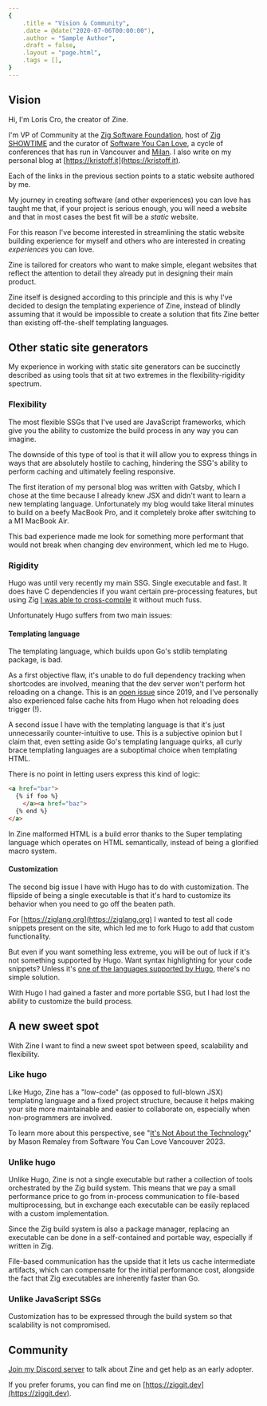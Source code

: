 ```yaml
---
{
    .title = "Vision & Community",
    .date = @date("2020-07-06T00:00:00"),
    .author = "Sample Author",
    .draft = false,
    .layout = "page.html",
    .tags = [],
}  
--- 
```

## Vision
Hi, I'm Loris Cro, the creator of Zine.

I'm VP of Community at the [Zig Software Foundation](https://ziglang.org),
host of [Zig SHOWTIME](https://zig.show) and the curator of 
[Software You Can Love](https://softwareyoucan.love), a cycle of conferences 
that has run in Vancouver and [Milan](https://sycl.it). I also write on my 
personal blog at [https://kristoff.it](https://kristoff.it).

Each of the links in the previous section points to a static website authored 
by me. 

My journey in creating software (and other experiences) 
you can love has taught me that, if your project is serious enough, you will
need a website and that in most cases the best fit will be a *static* website.

For this reason I've become interested in streamlining the static website 
building experience for myself and others who are interested in creating *experiences*
you can love.

Zine is tailored for creators who want to make simple, elegant websites that 
reflect the attention to detail they already put in designing their main product.

Zine itself is designed according to this principle and this is why I've decided
to design the templating experience of Zine, instead of blindly assuming that
it would be impossible to create a solution that fits Zine better than existing
off-the-shelf templating languages.

## Other static site generators
My experience in working with static site generators can be succinctly described
as using tools that sit at two extremes in the flexibility-rigidity spectrum.

### Flexibility
The most flexible SSGs that I've used are JavaScript frameworks, 
which give you the ability to customize the build process in any way you can 
imagine. 

The downside of this type of tool is that it will allow you to express things 
in ways that are absolutely hostile to caching, hindering the SSG's 
ability to perform caching and ultimately feeling responsive.

The first iteration of my personal blog was written with Gatsby, which I chose
at the time because I already knew JSX and didn't want to learn a new templating 
language. Unfortunately my blog would take literal minutes to build on a beefy 
MacBook Pro, and it completely broke after switching to a M1 MacBook Air.

This bad experience made me look for something more performant that would not 
break when changing dev environment, which led me to Hugo.

### Rigidity
Hugo was until very recently my main SSG. Single executable and fast. It does
have C dependencies if you want certain pre-processing features, but using Zig 
[I was able to cross-compile](https://dev.to/kristoff/zig-makes-go-cross-compilation-just-work-29ho) 
it without much fuss.

Unfortunately Hugo suffers from two main issues:

#### Templating language
The templating language, which builds upon Go's stdlib templating package, is bad.

As a first objective flaw, it's unable to do full dependency tracking when 
shortcodes are involved, meaning that the dev server won't perform hot reloading
on a change. This is an [open issue](https://github.com/gohugoio/hugo/issues/6177) 
since 2019, and I've personally also experienced false cache hits from Hugo when
hot reloading does trigger (!).

A second issue I have with the templating language is that it's just 
unnecessarily counter-intuitive to use. This is a subjective opinion but I claim 
that, even setting aside Go's templating language quirks, all curly brace 
templating languages are a suboptimal choice when templating HTML.

There is no point in letting users express this kind of logic:

```html
<a href="bar">
  {% if foo %}
    </a><a href="baz">
  {% end %}
</a>
```

In Zine malformed HTML is a build error thanks to the Super templating language
which operates on HTML semantically, instead of being a glorified macro system.

#### Customization
The second big issue I have with Hugo has to do with customization. The flipside
of being a single executable is that it's hard to customize its behavior when
you need to go off the beaten path.

For [https://ziglang.org](https://ziglang.org) I wanted to test all code 
snippets present on the site, which led me to fork Hugo to add that custom
functionality.

But even if you want something less extreme, you will be out of luck if it's not
something supported by Hugo. Want syntax highlighting for your code snippets? 
Unless it's [one of the languages supported by Hugo](https://gohugo.io/content-management/syntax-highlighting/#list-of-chroma-highlighting-languages), there's no simple solution.

With Hugo I had gained a faster and more portable SSG, but I had lost the ability
to customize the build process.

## A new sweet spot
With Zine I want to find a new sweet spot between speed, scalability and flexibility.


### Like hugo
Like Hugo, Zine has a "low-code" (as opposed to full-blown JSX) templating 
language and a fixed project structure, because it helps making your site 
more maintainable and easier to collaborate on, especially when non-programmers 
are involved.

To learn more about this perspective, see "[It's Not About the Technology](https://www.youtube.com/watch?v=89bLKVvF85M)" by Mason Remaley from Software You Can Love Vancouver 2023.
 
### Unlike hugo
Unlike Hugo, Zine is not a single executable but rather a collection of tools
orchestrated by the Zig build system. This means that we pay a small performance
price to go from in-process communication to file-based multiprocessing, but in
exchange each executable can be easily replaced with a custom implementation.

Since the Zig build system is also a package manager, replacing an executable
can be done in a self-contained and portable way, especially if written in Zig.

File-based communication has the upside that it lets us cache intermediate 
artifacts, which can compensate for the initial performance cost, alongside
the fact that Zig executables are inherently faster than Go.

### Unlike JavaScript SSGs
Customization has to be expressed through the build system so that scalability is not
compromised.


## Community
[Join my Discord server](https://discord.gg/B73sGxF) to talk about Zine and get 
help as an early adopter.

If you prefer forums, you can find me on [https://ziggit.dev](https://ziggit.dev).
